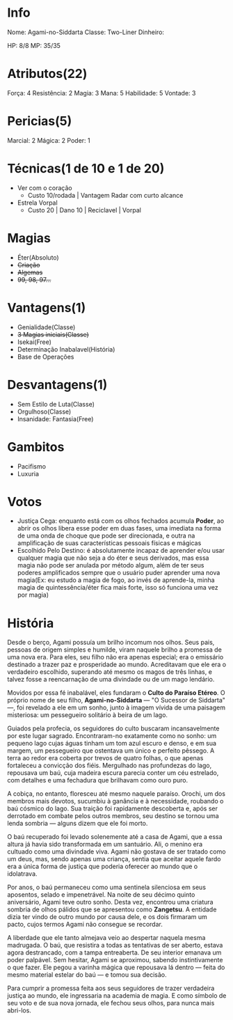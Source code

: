 # Info
Nome: Agami-no-Siddarta 
Classe: Two-Liner
Dinheiro:

HP: 8/8
MP: 35/35

# Atributos(22)
Força: 4
Resistência: 2
Magia: 3
Mana: 5
Habilidade: 5
Vontade: 3
# Pericias(5)
Marcial: 2
Mágica: 2
Poder: 1
# Técnicas(1 de 10 e 1 de 20)
- Ver com o coração
	- Custo 10/rodada | Vantagem Radar com curto alcance
- Estrela Vorpal
	- Custo 20 | Dano 10 | Reciclavel | Vorpal
# Magias
- Éter(Absoluto)
- ~~Criação~~
- ~~Algemas~~
- ~~99, 98, 97...~~
# Vantagens(1)
- Genialidade(Classe)
- ~~3 Magias iniciais(Classe)~~
- Isekai(Free)
- Determinação Inabalavel(História)
- Base de Operações 

# Desvantagens(1)
- Sem Estilo de Luta(Classe)
- Orgulhoso(Classe)
- Insanidade: Fantasia(Free)

# Gambitos
- Pacifismo
- Luxuria


# Votos
- Justiça Cega: enquanto está com os olhos fechados acumula **Poder**, ao abrir os olhos libera esse poder em duas fases, uma imediata na forma de uma onda de choque que pode ser direcionada, e outra na amplificação de suas características pessoais físicas e mágicas
- Escolhido Pelo Destino: é absolutamente incapaz de aprender e/ou usar qualquer magia que não seja a do éter e seus derivados, mas essa magia não pode ser anulada por método algum, além de ter seus poderes amplificados sempre que o usuário puder aprender uma nova magia(Ex: eu estudo a magia de fogo, ao invés de aprende-la, minha magia de quintessência/éter fica mais forte, isso só funciona uma vez por magia)

# História
Desde o berço, Agami possuía um brilho incomum nos olhos. Seus pais, pessoas de origem simples e humilde, viram naquele brilho a promessa de uma nova era. Para eles, seu filho não era apenas especial; era o emissário destinado a trazer paz e prosperidade ao mundo. Acreditavam que ele era o verdadeiro escolhido, superando até mesmo os magos de três linhas, e talvez fosse a reencarnação de uma divindade ou de um mago lendário.

Movidos por essa fé inabalável, eles fundaram o **Culto do Paraíso Etéreo**. O próprio nome de seu filho, **Agami-no-Siddarta** — "O Sucessor de Siddarta" —, foi revelado a ele em um sonho, junto à imagem vívida de uma paisagem misteriosa: um pessegueiro solitário à beira de um lago.

Guiados pela profecia, os seguidores do culto buscaram incansavelmente por este lugar sagrado. Encontraram-no exatamente como no sonho: um pequeno lago cujas águas tinham um tom azul escuro e denso, e em sua margem, um pessegueiro que ostentava um único e perfeito pêssego. A terra ao redor era coberta por trevos de quatro folhas, o que apenas fortaleceu a convicção dos fiéis. Mergulhado nas profundezas do lago, repousava um baú, cuja madeira escura parecia conter um céu estrelado, com detalhes e uma fechadura que brilhavam como ouro puro.

A cobiça, no entanto, floresceu até mesmo naquele paraíso. Orochi, um dos membros mais devotos, sucumbiu à ganância e à necessidade, roubando o baú cósmico do lago. Sua traição foi rapidamente descoberta e, após ser derrotado em combate pelos outros membros, seu destino se tornou uma lenda sombria — alguns dizem que ele foi morto.

O baú recuperado foi levado solenemente até a casa de Agami, que a essa altura já havia sido transformada em um santuário. Ali, o menino era cultuado como uma divindade viva. Agami não gostava de ser tratado como um deus, mas, sendo apenas uma criança, sentia que aceitar aquele fardo era a única forma de justiça que poderia oferecer ao mundo que o idolatrava.

Por anos, o baú permaneceu como uma sentinela silenciosa em seus aposentos, selado e impenetrável. Na noite de seu décimo quinto aniversário, Agami teve outro sonho. Desta vez, encontrou uma criatura sombria de olhos pálidos que se apresentou como **Zangetsu**. A entidade dizia ter vindo de outro mundo por causa dele, e os dois firmaram um pacto, cujos termos Agami não consegue se recordar.

A liberdade que ele tanto almejava veio ao despertar naquela mesma madrugada. O baú, que resistira a todas as tentativas de ser aberto, estava agora destrancado, com a tampa entreaberta. De seu interior emanava um poder palpável. Sem hesitar, Agami se aproximou, sabendo instintivamente o que fazer. Ele pegou a varinha mágica que repousava lá dentro — feita do mesmo material estelar do baú — e tomou sua decisão.

Para cumprir a promessa feita aos seus seguidores de trazer verdadeira justiça ao mundo, ele ingressaria na academia de magia. E como símbolo de seu voto e de sua nova jornada, ele fechou seus olhos, para nunca mais abri-los.